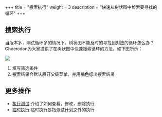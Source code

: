 +++
title = "搜索执行"
weight = 3
description = "快速从树状图中检索要寻找的循环"
+++

## 搜索执行

当版本多，测试循环多的情况下。树状图不能及时的寻找到对应的循环怎么办？Choerodon为大家提供了在树状图中快速搜索循环的方法，如下图所示：

![](/img/docs/user-guide/test-management/test-cycle/search-cycle.jpg)

1. 填写筛选条件
1. 搜索结果会默认展开父级菜单，并用橘色标出搜索结果

## 更多操作

- [执行测试](../execution) 介绍了如何查看，修改，删除执行
- [临时执行](../temp-execution) 临时执行是指测试计划之外的执行